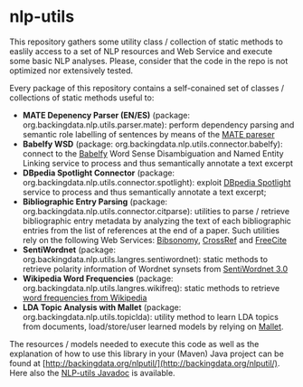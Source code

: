 # nlp-utils

This repository gathers some utility class / collection of static methods to easlily access to a set of NLP resources and Web Service and execute some basic NLP analyses. Please, consider that the code in the repo is not optimized nor extensively tested.

Every package of this repository contains a self-conained set of classes / collections of static methods useful to:
* **MATE Depenency Parser (EN/ES)** (package: org.backingdata.nlp.utils.parser.mate): perform dependency parsing and semantic role labelling of sentences by means of the [MATE pareser](https://code.google.com/archive/p/mate-tools/ "MATE parser")
* **Babelfy WSD** (package: org.backingdata.nlp.utils.connector.babelfy): connect to the [Babelfy](http://babelfy.org/ "Babelfy") Word Sense Disambiguation and Named Entity Linking service to process and thus semantically annotate a text excerpt
* **DBpedia Spotlight Connector** (package: org.backingdata.nlp.utils.connector.spotlight): exploit [DBpedia Spotlight](https://github.com/dbpedia-spotlight/dbpedia-spotlight "DBpedia Spotlight") service to process and thus semantically annotate a text excerpt;
* **Bibliographic Entry Parsing** (package: org.backingdata.nlp.utils.connector.citparse): utilities to parse / retrieve bibliographic entry metadata by analyzing the text of each bibliographic entries from the list of references at the end of a paper. Such utilities rely on the following Web Services: [Bibsonomy](https://bitbucket.org/bibsonomy/bibsonomy/wiki/documentation/api/REST%20API "Bibsonomy API"), [CrossRef](http://search.crossref.org/help/api "CrossRef API") and [FreeCite](http://freecite.library.brown.edu/ "FreeCite API")
* **SentiWordnet** (package: org.backingdata.nlp.utils.langres.sentiwordnet): static methods to retrieve polarity information of Wordnet synsets from [SentiWordnet 3.0](http://sentiwordnet.isti.cnr.it/ "SentiWordnet 3.0")
* **Wikipedia Word Frequencies** (package: org.backingdata.nlp.utils.langres.wikifreq): static methods to retrieve [word frequencies from Wikipedia](http://www.monlp.com/2012/04/16/calculating-word-and-n-gram-statistics-from-a-wikipedia-corpora "word frequency in Wikipedia")
* **LDA Topic Analysis with Mallet** (package: org.backingdata.nlp.utils.topiclda): utility method to learn LDA topics from documents, load/store/user learned models by relying on [Mallet](http://mallet.cs.umass.edu/ "Mallet").

The resources / models needed to execute this code as well as the explanation of how to use this library in your (Maven) Java project can be found at [http://backingdata.org/nlputil/](http://backingdata.org/nlputil/). Here also the [NLP-utils Javadoc](http://backingdata.org/nlputil/doc/) is available.
